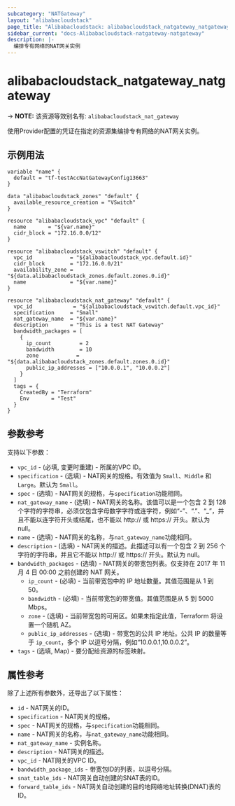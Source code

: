 ```yaml
---
subcategory: "NATGateway"
layout: "alibabacloudstack"
page_title: "Alibabacloudstack: alibabacloudstack_natgateway_natgateway"
sidebar_current: "docs-Alibabacloudstack-natgateway-natgateway"
description: |- 
  编排专有网络的NAT网关实例
---
```


# alibabacloudstack_natgateway_natgateway
-> **NOTE:** 该资源等效别名有: `alibabacloudstack_nat_gateway`

使用Provider配置的凭证在指定的资源集编排专有网络的NAT网关实例。

## 示例用法

```hcl
variable "name" {
  default = "tf-testAccNatGatewayConfig13663"
}

data "alibabacloudstack_zones" "default" {
  available_resource_creation = "VSwitch"
}

resource "alibabacloudstack_vpc" "default" {
  name       = "${var.name}"
  cidr_block = "172.16.0.0/12"
}

resource "alibabacloudstack_vswitch" "default" {
  vpc_id            = "${alibabacloudstack_vpc.default.id}"
  cidr_block        = "172.16.0.0/21"
  availability_zone = "${data.alibabacloudstack_zones.default.zones.0.id}"
  name              = "${var.name}"
}

resource "alibabacloudstack_nat_gateway" "default" {
  vpc_id             = "${alibabacloudstack_vswitch.default.vpc_id}"
  specification     = "Small"
  nat_gateway_name  = "${var.name}"
  description       = "This is a test NAT Gateway"
  bandwidth_packages = [
    {
      ip_count         = 2
      bandwidth        = 10
      zone            = "${data.alibabacloudstack_zones.default.zones.0.id}"
      public_ip_addresses = ["10.0.0.1", "10.0.0.2"]
    }
  ]
  tags = {
    CreatedBy = "Terraform"
    Env       = "Test"
  }
}
```

## 参数参考

支持以下参数：
  * `vpc_id` - (必填, 变更时重建) - 所属的VPC ID。
  * `specification` - (选填) - NAT网关的规格。有效值为 `Small`、`Middle` 和 `Large`。默认为 `Small`。
  * `spec` - (选填) - NAT网关的规格，与`specification`功能相同。
  * `nat_gateway_name` - (选填) - NAT网关的名称。该值可以是一个包含 2 到 128 个字符的字符串，必须仅包含字母数字字符或连字符，例如“-”、“.”、“_”，并且不能以连字符开头或结尾，也不能以 http:// 或 https:// 开头。默认为 null。
  * `name` - (选填) - NAT网关的名称，与`nat_gateway_name`功能相同。
  * `description` - (选填) - NAT网关的描述。此描述可以有一个包含 2 到 256 个字符的字符串，并且它不能以 http:// 或 https:// 开头。默认为 null。
  * `bandwidth_packages` - (选填) - NAT网关的带宽包列表。仅支持在 2017 年 11 月 4 日 00:00 之前创建的 NAT 网关。
    * `ip_count` - (必填) - 当前带宽包中的 IP 地址数量。其值范围是从 1 到 50。
    * `bandwidth` - (必填) - 当前带宽包的带宽值。其值范围是从 5 到 5000 Mbps。
    * `zone` - (选填) - 当前带宽包的可用区。如果未指定此值，Terraform 将设置一个随机 AZ。
    * `public_ip_addresses` - (选填) - 带宽包的公共 IP 地址。公共 IP 的数量等于 `ip_count`，多个 IP 以逗号分隔，例如“10.0.0.1,10.0.0.2”。
  * `tags` - (选填, Map) - 要分配给资源的标签映射。

## 属性参考

除了上述所有参数外，还导出了以下属性：
  * `id` - NAT网关的ID。
  * `specification` - NAT网关的规格。
  * `spec` - NAT网关的规格，与`specification`功能相同。
  * `name` - NAT网关的名称，与`nat_gateway_name`功能相同。
  * `nat_gateway_name` - 实例名称。
  * `description` - NAT网关的描述。
  * `vpc_id` - NAT网关的VPC ID。
  * `bandwidth_package_ids` - 带宽包ID的列表，以逗号分隔。
  * `snat_table_ids` - NAT网关自动创建的SNAT表的ID。
  * `forward_table_ids` - NAT网关自动创建的目的地网络地址转换(DNAT)表的ID。
